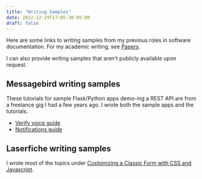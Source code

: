 ```yaml
---
title: "Writing Samples"
date: 2022-12-29T17:05:30-05:00
draft: false
---
```


Here are some links to writing samples from my previous roles in software documentation. For my academic writing, see [Papers](/papers).

I can also provide writing samples that aren't publicly available upon request.

## Messagebird writing samples

These tutorials for sample Flask/Python apps demo-ing a REST API are from a freelance gig I had a few years ago. I wrote both the sample apps and the tutorials.

- [Verify voice guide](https://github.com/messagebirdguides/verify-voice-guide-python)
- [Notifications guide](https://github.com/messagebirdguides/notifications-guide-python)

## Laserfiche writing samples

I wrote most of the topics under [Customizing a Classic Form with CSS and Javascript](https://doc.laserfiche.com/laserfiche.documentation/en-us/Default.htm#../Subsystems/ProcessAutomation/Content/Forms-Current/Javascript-and-CSS/Customizing%20a%20Form%20with%20CSS%20and%20Javascript.htm%3FTocPath%3DProcess%2520Automation%7CBusiness%2520Processes%7CCreating%2520a%2520New%2520Form%7CCustomizing%2520a%2520Classic%2520Form%2520with%2520CSS%2520and%2520Javascript%7C_____0).